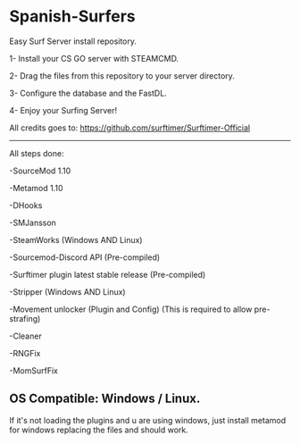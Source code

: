 # Spanish-Surfers
Easy Surf Server install repository.

1- Install your CS GO server with STEAMCMD.

2- Drag the files from this repository to your server directory.

3- Configure the database and the FastDL.

4- Enjoy your Surfing Server!

All credits goes to: https://github.com/surftimer/Surftimer-Official

-------------------------------------------------------------------------------

All steps done:


-SourceMod 1.10

-Metamod 1.10

-DHooks

-SMJansson

-SteamWorks (Windows AND Linux)

-Sourcemod-Discord API (Pre-compiled)

-Surftimer plugin latest stable release (Pre-compiled)

-Stripper (Windows AND Linux)

-Movement unlocker (Plugin and Config) (This is required to allow pre-strafing)

-Cleaner

-RNGFix

-MomSurfFix


OS Compatible: Windows / Linux.
-----------------------------------------------------------------------------------

If it's not loading the plugins and u are using windows, just install metamod for windows replacing the files and should work.
